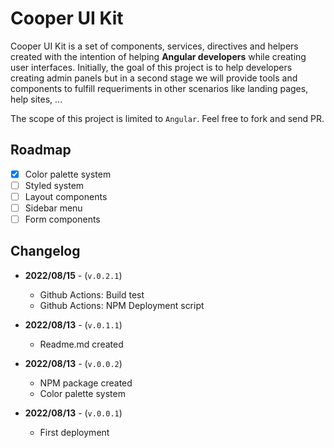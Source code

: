 # Cooper UI Kit

Cooper UI Kit is a set of components, services, directives and helpers created with the intention of helping **Angular developers** while creating user interfaces. Initially, the goal of this project is to help developers creating admin panels but in a second stage we will provide tools and components to fulfill requeriments in other scenarios like landing pages, help sites, ...

The scope of this project is limited to `Angular`. Feel free to fork and send PR.

## Roadmap
- [x] Color palette system
- [ ] Styled system
- [ ] Layout components
- [ ] Sidebar menu
- [ ] Form components

## Changelog
- **2022/08/15** - (`v.0.2.1`)
  - Github Actions: Build test
  - Github Actions: NPM Deployment script

- **2022/08/13** - (`v.0.1.1`)
  - Readme.md created

- **2022/08/13** - (`v.0.0.2`)
  - NPM package created
  - Color palette system

- **2022/08/13** - (`v.0.0.1`)
  - First deployment 
